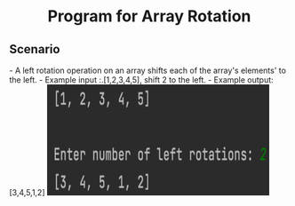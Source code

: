 <h1 align="center">Program for Array Rotation</h1>

<h2>Scenario</h2>
- A left rotation operation on an array shifts each of the array's
  elements' to the left.
- Example input :.[1,2,3,4,5], shift 2 to the left. 
- Example output:[3,4,5,1,2]


<img src="README_Images/lab1_Console_Interaction.png" width="400" height="200">

